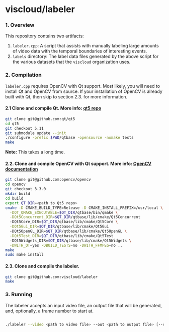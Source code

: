 # viscloud/labeler

### 1. Overview

This repository contains two artifacts:
1. `labeler.cpp`: A script that assists with manually labeling large amounts
of video data with the temporal boundaries of interesting events.
2. `labels` directory: The label data files generated by the above script
for the various datasets that the `viscloud` organization uses.

### 2. Compilation

`labeler.cpp` requires OpenCV with Qt support. Most likely, you will need to
install Qt and OpenCV from source. If your installation of OpenCV is already
built with Qt, then skip to section 2.3.
 for more information.

#### 2.1 Clone and compile Qt. More info: [qt5 repo](https://github.com/qt/qt5)

```sh
git clone git@github.com:qt/qt5
cd qt5
git checkout 5.11
git submodule update --init
./configure -prefix $PWD/qtbase -opensource -nomake tests
make
```
**Note:** This takes a long time.

#### 2.2. Clone and compile OpenCV with Qt support. More info: [OpenCV documentation](https://docs.opencv.org/3.4.1/d7/d9f/tutorial_linux_install.html)

```sh
git clone git@github.com:opencv/opencv
cd opencv
git checkout 3.3.0
mkdir build
cd build
export QT_DIR=<path to Qt5 repo>
cmake -D CMAKE_BUILD_TYPE=Release -D CMAKE_INSTALL_PREFIX=/usr/local \
  -DQT_QMAKE_EXECUTABLE=$QT_DIR/qtbase/bin/qmake \
  -DQt5Concurrent_DIR=$QT_DIR/qtbase/lib/cmake/Qt5Concurrent
  -DQt5Core_DIR=$QT_DIR/qtbase/lib/cmake/Qt5Core \
  -DQt5Gui_DIR=$QT_DIR/qtbase/lib/cmake/Qt5Gui
  -DQt5OpenGL_DIR=$QT_DIR/qtbase/lib/cmake/Qt5OpenGL \
  -DQt5Test_DIR=$QT_DIR/qtbase/lib/cmake/Qt5Test
  -DQt5Widgets_DIR=$QT_DIR/qtbase/lib/cmake/Qt5Widgets \
  -DWITH_QT=yes -DBUILD_TESTS=no -DWITH_FFMPEG=no ..
make
sudo make install
```

#### 2.3. Clone and compile the labeler.

```sh
git clone git@github.com:viscloud/labeler
make
```

### 3. Running

The labeler accepts an input video file, an output file that will be
generated, and, optionally, a frame number to start at.

```sh

./labeler --video <path to video file> --out <path to output file> [--start-frame <frame number>]
```
